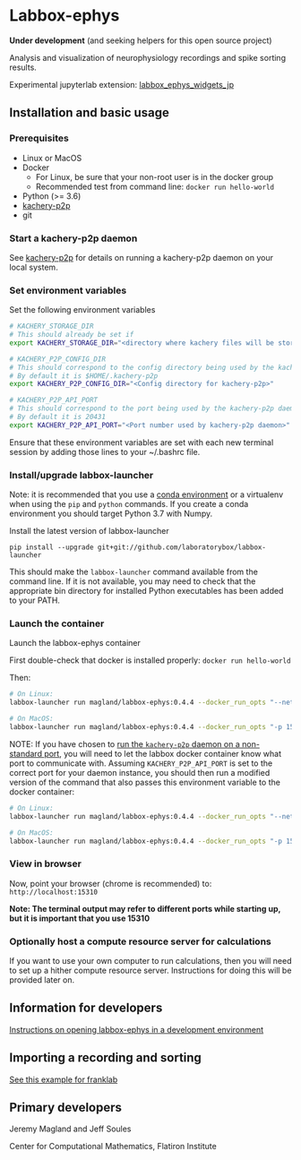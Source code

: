 # Labbox-ephys

**Under development** (and seeking helpers for this open source project)

Analysis and visualization of neurophysiology recordings and spike sorting results.

Experimental jupyterlab extension: [labbox_ephys_widgets_jp](doc/labbox_ephys_widgets_jp.md)

## Installation and basic usage

### Prerequisites

* Linux or MacOS
* Docker
    - For Linux, be sure that your non-root user is in the docker group
    - Recommended test from command line: `docker run hello-world`
* Python (>= 3.6)
* [kachery-p2p](https://github.com/flatironinstitute/kachery-p2p)
* git

### Start a kachery-p2p daemon

See [kachery-p2p](https://github.com/flatironinstitute/kachery-p2p) for details on running a kachery-p2p daemon on your local system.

### Set environment variables

Set the following environment variables

```bash
# KACHERY_STORAGE_DIR
# This should already be set if 
export KACHERY_STORAGE_DIR="<directory where kachery files will be stored>"

# KACHERY_P2P_CONFIG_DIR
# This should correspond to the config directory being used by the kachery-p2p daemon
# By default it is $HOME/.kachery-p2p
export KACHERY_P2P_CONFIG_DIR="<Config directory for kachery-p2p>"

# KACHERY_P2P_API_PORT
# This should correspond to the port being used by the kachery-p2p daemon
# By default it is 20431
export KACHERY_P2P_API_PORT="<Port number used by kachery-p2p daemon>"
```

Ensure that these environment variables are set with each new terminal session by adding those lines to your ~/.bashrc file.

### Install/upgrade labbox-launcher

Note: it is recommended that you use a [conda environment](https://docs.conda.io/projects/conda/en/latest/user-guide/tasks/manage-environments.html) or a virtualenv when using the `pip` and `python` commands. If you create a conda environment you should target Python 3.7 with Numpy.

Install the latest version of labbox-launcher

```
pip install --upgrade git+git://github.com/laboratorybox/labbox-launcher
```

This should make the `labbox-launcher` command available from the command line. If it is not available, you may need to check that the appropriate bin directory for installed Python executables has been added to your PATH.

### Launch the container

Launch the labbox-ephys container

First double-check that docker is installed properly: `docker run hello-world`

Then:

```bash
# On Linux:
labbox-launcher run magland/labbox-ephys:0.4.4 --docker_run_opts "--net host" --kachery $KACHERY_STORAGE_DIR

# On MacOS:
labbox-launcher run magland/labbox-ephys:0.4.4 --docker_run_opts "-p 15310:15310 -p 15308:15308" --kachery $KACHERY_STORAGE_DIR
```

NOTE: If you have chosen to [run the `kachery-p2p` daemon on a non-standard
port](https://github.com/flatironinstitute/kachery-p2p/blob/main/doc/setup_and_installation.md#advanced-configuration), you will need to let the
labbox docker container know what port to communicate with.
Assuming `KACHERY_P2P_API_PORT` is set to the correct port for your daemon instance, you should then run a modified
version of the command that also passes this environment variable to the docker container:

```bash
# On Linux:
labbox-launcher run magland/labbox-ephys:0.4.4 --docker_run_opts "--net host -e KACHERY_P2P_API_PORT=$KACHERY_P2P_API_PORT" --kachery $KACHERY_STORAGE_DIR

# On MacOS:
labbox-launcher run magland/labbox-ephys:0.4.4 --docker_run_opts "-p 15310:15310 -p 15308:15308 -e KACHERY_P2P_API_PORT=$KACHERY_P2P_API_PORT" --kachery $KACHERY_STORAGE_DIR
```

### View in browser

Now, point your browser (chrome is recommended) to: `http://localhost:15310`

**Note: The terminal output may refer to different ports while starting up, but it is important that you use 15310**

### Optionally host a compute resource server for calculations

If you want to use your own computer to run calculations, then you will need to set up a hither compute resource server. Instructions for doing this will be provided later on.

## Information for developers

[Instructions on opening labbox-ephys in a development environment](doc/development-environment.md)

## Importing a recording and sorting

[See this example for franklab](https://gist.github.com/magland/e01d114cd8e54029dfc7402cf50ce0cf)

## Primary developers

Jeremy Magland and Jeff Soules

Center for Computational Mathematics, Flatiron Institute
